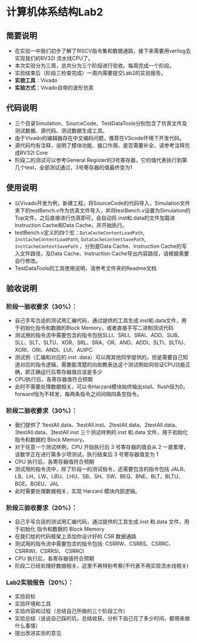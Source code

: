 # 计算机体系结构Lab2
## 简要说明

* 在实验一中我们初步了解了RISCV指令集和数据通路，接下来需要用verilog去实现我们的RV32I 流水线CPU了。	
* 本次实验分为三周，总共分为三个阶段进行验收。每周完成一个阶段。
* 实验结束后（阶段三检查完成）一周内需要提交Lab2的实验报告。
* **实验工具**：Vivado
* **实验方式**：Vivado自带的波形仿真

## 代码说明

* 三个目录Simulation、SourceCode、TestDataTools分别包含了仿真文件及测试数据、源代码、测试数据生成工具。
* 由于Vivado的编辑器存在中文编码问题，推荐在VScode环境下开发代码。
* 源代码均有注释，说明了模块功能、接口作用、是否需要补全，请参考注释完成RV32I Core
* 阶段二的测试可以参考General Register的3号寄存器，它的值代表执行到第几个test，全部测试通过，3号寄存器的值最终变为1


## 使用说明

* 以Vivado开发为例，新建工程，将SourceCode的代码导入，Simulation文件夹下的testBench.v作为仿真文件导入，并将testBench.v设置为Simulation的Top文件。之后直接进行仿真即可，会自动将.inst和.data的文件加载进Instruction Cache和Data Cache，并开始执行。
* testBench.v定义的四个宏：`DataCacheContentLoadPath`, `InstCacheContentLoadPath`, `DataCacheContentSavePath`, `InstCacheContentSavePath` ，分别是Data Cache、Instruction Cache的写入文件路径，及Data Cache、Instruction Cache导出内容路径，请根据需要自行修改。
* TestDataTools的工具使用说明，请参考文件夹的Readme文档

## 验收说明

### 阶段一验收要求（30%）：

*	自己手写合适的测试用汇编代码，通过提供的工具生成.inst和.data文件，用于初始化指令和数据的Block Memory，或者直接手写二进制测试代码
*	测试用的指令流中需要包含的指令包括SLLI、SRLI、SRAI、ADD、SUB、SLL、SLT、SLTU、XOR、SRL、SRA、OR、AND、ADDI、SLTI、SLTIU、XORI、ORI、ANDI、LUI、AUIPC
*	测试例（汇编和对应的.inst .data）可以用其他同学提供的，但是需要自己知道对应的指令逻辑，需要能清楚的向助教表达这个测试例如何验证CPU功能正确，即正确运行后寄存器值应该是多少
*	CPU执行后，各寄存器值符合预期
*	此时不需要处理数据相关。可以令Harzard模块始终输出stall、flush恒为0，forward恒为不转发，每两条指令之间间隔四条空指令。

### 阶段二验收要求（30%）：

* 我们提供了 1testAll.data、1testAll.inst、2testAll.data、2testAll.data、3testAll.data、3testAll.inst 三个测试样例的.inst 和.data 文件，用于初始化指令和数据的 Block Memory。
* 对于任意一个测试样例，CPU 开始执行后 3 号寄存器的值会从 2 一直累增，该数字正在进行第多少项测试，执行结束后 3 号寄存器值变为 1
* CPU 执行后，各寄存器值符合预期
* 测试用的指令流中，除了阶段一的测试指令，还需要包含的指令包括 JALR、LB、LH、LW、LBU、LHU、SB、SH、SW、BEQ、BNE、BLT、BLTU、BGE、BGEU、JAL
* 此时需要处理数据相关，实现 Harzard 模块内部逻辑。

### 阶段三验收要求（20%）：

* 自己手写合适的测试用汇编代码，通过提供的工具生成.inst 和.data 文件，用于初始化
指令和数据的 Block Memory
* 在我们给的代码框架上添加你设计好的 CSR 数据通路 
* 测试用的指令流中需要包含的指令包括: CSRRW、CSRRS、CSRRC、CSRRWI、CSRRSI、
CSRRCI
* CPU 执行后，各寄存器值符合预期
* 阶段二已经处理好数据相关，这里不再特别考察(不代表不用实现流水线相关)

### Lab2实验报告（20%）：

*	实验目标
*	实验环境和工具
*	实验内容和过程（总结自己所做的三个阶段工作）
*	实验总结（说说自己踩的坑，总结收获，分析下自己花了多少时间，都用来做什么事情）
*	提出改进实验的意见
